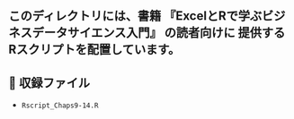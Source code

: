 このディレクトリには、書籍 **『ExcelとRで学ぶビジネスデータサイエンス入門』** の読者向けに
提供するRスクリプトを配置しています。
---

## 📂 収録ファイル
- `Rscript_Chaps9-14.R`  
 

